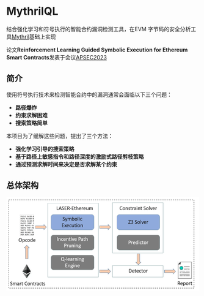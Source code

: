 # MythrilQL

结合强化学习和符号执行的智能合约漏洞检测工具，在EVM 字节码的安全分析工具[Mythril](https://github.com/Consensys/mythril)基础上实现

论文**Reinforcement Learning Guided Symbolic Execution for Ethereum Smart Contracts**发表于会议[APSEC2023](https://conf.researchr.org/home/apsec-2023)

## 简介

使用符号执行技术来检测智能合约中的漏洞通常会面临以下三个问题：

+ **路径爆炸**
+  **约束求解困难**
+ **搜索策略简单**

本项目为了缓解这些问题，提出了三个方法：

+ **强化学习引导的搜索策略**
+ **基于路径上敏感指令和路径深度的激励式路径剪枝策略**
+ **通过预测求解时间来决定是否求解某个约束**

## 总体架构

![截图1](README.assets/截图1.png)





